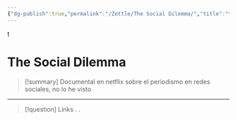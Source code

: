 ```yaml
---
{"dg-publish":true,"permalink":"/Zettle/The Social Dilemma/","title":"the social dilemma","tags":["ZeType/Referencia"],"created":"2023-09-05T07:33:14.655-05:00","updated":"2023-09-09T18:23:15.176-05:00"}
---
```


t
# The Social Dilemma

> [!summary] 
> Documental en netflix sobre el periodismo en redes sociales, no lo he visto

- - - 
> [!question] Links
> .
> .
